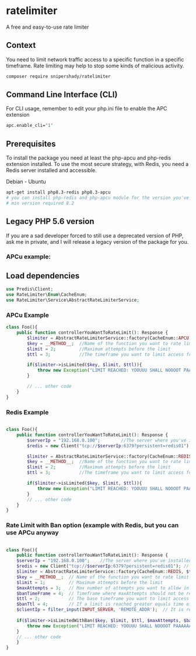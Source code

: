 # ratelimiter
A free and easy-to-use rate limiter

## Context
You need to limit network traffic access to a specific function in a specific timeframe.
Rate limiting may help to stop some kinds of malicious activity.


```bash
composer require snipershady/ratelimiter
```

## Command Line Interface (CLI)
For CLI usage, remember to edit your php.ini file to enable the APC extension

```bash
apc.enable_cli="1"
```

## Prerequisites
To install the package you need at least the php-apcu and php-redis extension installed.
To use the most secure strategy, with Redis, you need a Redis server installed and accessible.

Debian - Ubuntu
```bash
apt-get install php8.3-redis php8.3-apcu
# you can install php-redis and php-apcu module for the version you've installed on the system
# min version required 8.2
```

## Legacy PHP 5.6 version
If you are a sad developer forced to still use a deprecated version of PHP, ask me in private, and I will release a legacy version of the package for you.

### APCu example:

## Load dependencies 
```php
use Predis\Client;
use RateLimiter\Enum\CacheEnum;
use RateLimiter\Service\AbstractRateLimiterService;
```

### APCu Example
```php
class Foo(){
    public function controllerYouWantToRateLimit(): Response {
        $limiter = AbstractRateLimiterService::factory(CacheEnum::APCU);
        $key = __METHOD__;  //Name of the function you want to rate limit. You can set a custom key. It's a String!
        $limit = 2;         //Maximum attempts before the limit
        $ttl = 3;           //The timeframe you want to limit access for

        if($limiter->isLimited($key, $limit, $ttl)){
            throw new Exception("LIMIT REACHED: YOOUUU SHALL NOOOOT PAAAAAAASSS");
        }

        // ... other code
    }
}
```

### Redis Example
```php

class Foo(){
    public function controllerYouWantToRateLimit(): Response {
        $serverIp = "192.168.0.100";        //The server where you've installed the Redis instance.
        $redis = new Client("tcp://$serverIp:6379?persistent=redis01"); // Example with persistent connection.

        $limiter = AbstractRateLimiterService::factory(CacheEnum::REDIS, $redis);
        $key = __METHOD__;  //Name of the function you want to rate limit. You can set a custom key. It's a String!
        $limit = 2;         //Maximum attempts before the limit
        $ttl = 3;           //The timeframe you want to limit access for

        if($limiter->isLimited($key, $limit, $ttl)){
            throw new Exception("LIMIT REACHED: YOOUUU SHALL NOOOOT PAAAAAAASSS");
        }
        // ... other code
    }
}
```

### Rate Limit with Ban option (example with Redis, but you can use APCu anyway
```php

class Foo(){
    public function controllerYouWantToRateLimit(): Response {
    $serverIp = "192.168.0.100";    //The server where you've installed the Redis instance.
    $redis = new Client("tcp://$serverIp:6379?persistent=redis01"); // Example with persistent connection.
    $limiter = AbstractRateLimiterService::factory(CacheEnum::REDIS, $this->redis);
    $key = __METHOD__;  // Name of the function you want to rate limit. You can set a custom key. It's a String!
    $limit = 1;         // Maximum attempts before the limit
    $maxAttempts = 3;   // Max number of attempts you want to allow in a timeframe
    $banTimeFrame = 4;  // Timeframe where maxAttempts should not be reached to avoid the ban
    $ttl = 2;           // The base timeframe you want to limit access for
    $banTtl = 4;        // If a limit is reached greater equals time of max attempts, the new timeframe limit will be 4 seconds
    $clientIp = filter_input(INPUT_SERVER, 'REMOTE_ADDR');  // It is recommended to send the client IP to limit access to a function to a specific address, not to everyone 
    
    if($limiter->isLimitedWithBan($key, $limit, $ttl, $maxAttempts, $banTimeFrame, $banTtl, $clientIp))){
        throw new Exception("LIMIT REACHED: YOOUUU SHALL NOOOOT PAAAAAAASSS");
    }
    // ... other code
    }
}
```